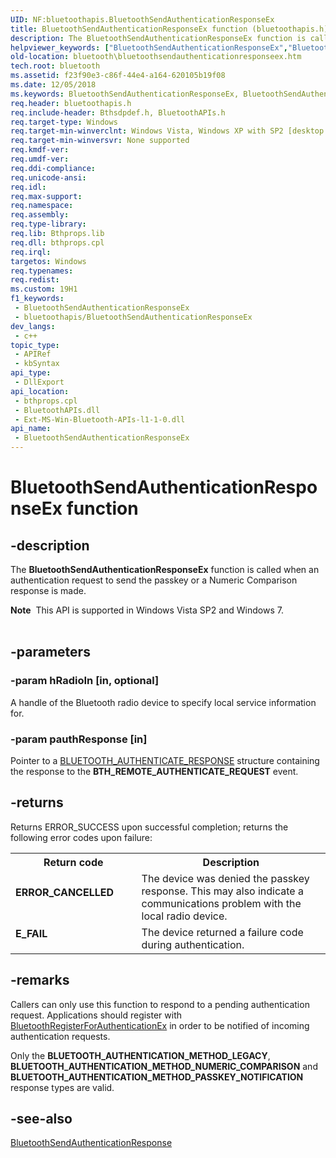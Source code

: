 ```yaml
---
UID: NF:bluetoothapis.BluetoothSendAuthenticationResponseEx
title: BluetoothSendAuthenticationResponseEx function (bluetoothapis.h)
description: The BluetoothSendAuthenticationResponseEx function is called when an authentication request to send the passkey or a Numeric Comparison response is made.
helpviewer_keywords: ["BluetoothSendAuthenticationResponseEx","BluetoothSendAuthenticationResponseEx function [Bluetooth]","bluetooth.bluetoothsendauthenticationresponseex","bluetoothapis/BluetoothSendAuthenticationResponseEx"]
old-location: bluetooth\bluetoothsendauthenticationresponseex.htm
tech.root: bluetooth
ms.assetid: f23f90e3-c86f-44e4-a164-620105b19f08
ms.date: 12/05/2018
ms.keywords: BluetoothSendAuthenticationResponseEx, BluetoothSendAuthenticationResponseEx function [Bluetooth], bluetooth.bluetoothsendauthenticationresponseex, bluetoothapis/BluetoothSendAuthenticationResponseEx
req.header: bluetoothapis.h
req.include-header: Bthsdpdef.h, BluetoothAPIs.h
req.target-type: Windows
req.target-min-winverclnt: Windows Vista, Windows XP with SP2 [desktop apps only]
req.target-min-winversvr: None supported
req.kmdf-ver: 
req.umdf-ver: 
req.ddi-compliance: 
req.unicode-ansi: 
req.idl: 
req.max-support: 
req.namespace: 
req.assembly: 
req.type-library: 
req.lib: Bthprops.lib
req.dll: bthprops.cpl
req.irql: 
targetos: Windows
req.typenames: 
req.redist: 
ms.custom: 19H1
f1_keywords:
 - BluetoothSendAuthenticationResponseEx
 - bluetoothapis/BluetoothSendAuthenticationResponseEx
dev_langs:
 - c++
topic_type:
 - APIRef
 - kbSyntax
api_type:
 - DllExport
api_location:
 - bthprops.cpl
 - BluetoothAPIs.dll
 - Ext-MS-Win-Bluetooth-APIs-l1-1-0.dll
api_name:
 - BluetoothSendAuthenticationResponseEx
---
```


# BluetoothSendAuthenticationResponseEx function


## -description

The <b>BluetoothSendAuthenticationResponseEx</b> function is called when an authentication request
to send the passkey or a Numeric Comparison response is made.
<div class="alert"><b>Note</b>  This API is supported in Windows Vista SP2 and Windows 7.</div><div> </div>

## -parameters

### -param hRadioIn [in, optional]

A handle of the Bluetooth radio device to specify local service information for.

### -param pauthResponse [in]

Pointer to a <a href="/windows/win32/api/bluetoothapis/ns-bluetoothapis-bluetooth_authenticate_response">BLUETOOTH_AUTHENTICATE_RESPONSE</a> structure containing the response to the <b>BTH_REMOTE_AUTHENTICATE_REQUEST</b> event.

## -returns

Returns ERROR_SUCCESS upon successful completion; returns the following error codes upon failure:

<table>
<tr>
<th>Return code</th>
<th>Description</th>
</tr>
<tr>
<td width="40%">
<dl>
<dt><b>ERROR_CANCELLED</b></dt>
</dl>
</td>
<td width="60%">
The device was denied the passkey response. This may also indicate a communications problem with the local radio device.

</td>
</tr>
<tr>
<td width="40%">
<dl>
<dt><b>E_FAIL</b></dt>
</dl>
</td>
<td width="60%">
The device returned a failure code during authentication.

</td>
</tr>
</table>

## -remarks

Callers can only use this function to respond to a pending authentication request.  Applications should register with <a href="/windows/desktop/api/bluetoothapis/nf-bluetoothapis-bluetoothregisterforauthentication">BluetoothRegisterForAuthenticationEx</a> in order to be notified of incoming authentication requests.  

Only the <b>BLUETOOTH_AUTHENTICATION_METHOD_LEGACY</b>, <b>BLUETOOTH_AUTHENTICATION_METHOD_NUMERIC_COMPARISON</b> and <b>BLUETOOTH_AUTHENTICATION_METHOD_PASSKEY_NOTIFICATION</b> response types are valid.

## -see-also

<a href="/windows/desktop/api/bluetoothapis/nf-bluetoothapis-bluetoothsendauthenticationresponse">BluetoothSendAuthenticationResponse</a>